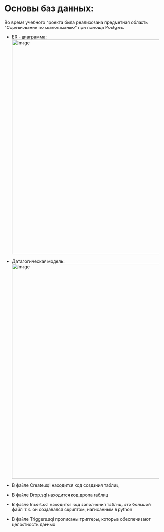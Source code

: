 # Основы баз данных:
Во время учебного проекта былa реализована предметная область "Соревнования по скалолазанию" при помощи Postgres:

* ER - диаграмма: <br> <img src="https://user-images.githubusercontent.com/120932005/229721517-34242703-424b-474d-a142-b06c96487088.png" alt="image" width="700"/>
* Даталогическая модель: <br> <img src="https://user-images.githubusercontent.com/120932005/229722866-5fe0a0ee-4b5d-4d94-a422-f588197e0d10.png" alt="image" width="700"/>

* В файле Create.sql находится код создания таблиц
* В файле Drop.sql находится код дропа таблиц
* В файле Insert.sql находится код заполнения таблиц, это большой файл, т.к. он создавался скриптом, написанным в python
* В файле Triggers.sql прописаны триггеры, которые обеспечивают целостность данных
